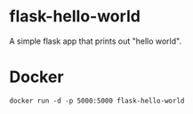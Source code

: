 # flask-hello-world

A simple flask app that prints out "hello world".

# Docker

`docker run -d -p 5000:5000 flask-hello-world`

